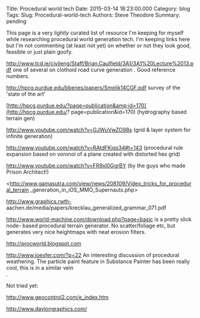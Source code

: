 Title: Procedural world tech
Date: 2015-03-14 18:23:00.000
Category: blog
Tags: 
Slug: Procedural-world-tech
Authors: Steve Theodore
Summary: pending

This page is a very _lightly_ curated list of resource I'm keeping for myself
while researching procedural world generation tech.  I'm keeping links here
but I'm not commenting (at least not yet) on whether or not they look good,
feasible or just plain goofy.  
  
http://www.tcd.ie/civileng/Staff/Brian.Caulfield/3A1/3A1%20Lecture%2013.pdf
one of several on clothoid road curve generation . Good reference numbers.  

  

<http://hpcg.purdue.edu/bbenes/papers/Smelik14CGF.pdf>  survey of the 'state
of the art'  

  
  
[http://hpcg.purdue.edu/?page=publication&amp;id=170](http://hpcg.purdue.edu/?
page=publication&id=170)  (hydrography based terrain gen)  
  
<http://www.youtube.com/watch?v=GJWuVwZO98s>  (grid &amp; layer system for
infinite generation)  
  
<http://www.youtube.com/watch?v=RAtdFKiqs34#t=143>  (procedural rule expansion
based on voronoi of a plane created with distorted hex grid)  
  
<http://www.youtube.com/watch?v=FR9xI0GgrBY>  (by the guys who made Prison
Architect!)  
  
  
<http://www.gamasutra.com/view/news/208109/Video_tricks_for_procedural_terrain
_generation_in_iOS_MMO_Supernauts.php>  
  
http://www.graphics.rwth-
aachen.de/media/papers/krecklau_generalized_grammar_071.pdf  
  
http://www.world-machine.com/download.php?page=basic is a pretty slick node-
based procedural terrain generator. No scatter/foliage etc, but generates very
nice heightmaps with neat erosion filters.  
  
http://procworld.blogspot.com  
  
http://www.joesfer.com/?p=22  An interesting discussion of procedural
weathering.  The particle paint feature in Substance Painter has been really
cool, this is in a similar vein  
.  
  
Not tried yet:  
  
http://www.geocontrol2.com/e_index.htm  
  
http://www.daylongraphics.com/  
  
  
  


